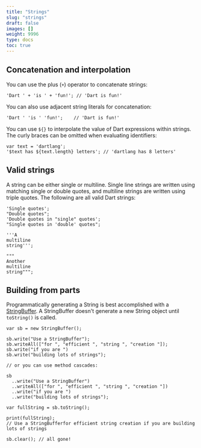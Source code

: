 ```yaml
---
title: "Strings"
slug: "strings"
draft: false
images: []
weight: 9996
type: docs
toc: true
---
```


## Concatenation and interpolation
You can use the plus (`+`) operator to concatenate strings:

    'Dart ' + 'is ' + 'fun!'; // 'Dart is fun!'

You can also use adjacent string literals for concatenation:

    'Dart ' 'is ' 'fun!';    // 'Dart is fun!'

You can use `${}` to interpolate the value of Dart expressions within strings. The curly braces can be omitted when evaluating identifiers:

    var text = 'dartlang';
    '$text has ${text.length} letters'; // 'dartlang has 8 letters'

## Valid strings
A string can be either single or multiline. Single line strings are written using matching single or double quotes, and multiline strings are written using triple quotes. The following are all valid Dart strings:

    'Single quotes';
    "Double quotes";
    'Double quotes in "single" quotes';
    "Single quotes in 'double' quotes";
    
    '''A
    multiline
    string''';
    
    """
    Another
    multiline
    string""";

## Building from parts
Programmatically generating a String is best accomplished with a [StringBuffer][1]. A StringBuffer doesn't generate a new String object until `toString()` is called.

    var sb = new StringBuffer();
    
    sb.write("Use a StringBuffer");
    sb.writeAll(["for ", "efficient ", "string ", "creation "]);
    sb.write("if you are ")
    sb.write("building lots of strings");
    
    // or you can use method cascades:
    
    sb
      ..write("Use a StringBuffer")
      ..writeAll(["for ", "efficient ", "string ", "creation "])
      ..write("if you are ")
      ..write("building lots of strings");
    
    var fullString = sb.toString();
    
    print(fullString); 
    // Use a StringBufferfor efficient string creation if you are building lots of strings

    sb.clear(); // all gone!


  [1]: http://api.dartlang.org/docs/releases/latest/dart_core/StringBuffer.html

